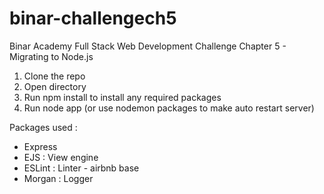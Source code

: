 # binar-challengech5
Binar Academy Full Stack Web Development Challenge Chapter 5 - Migrating to Node.js

1. Clone the repo
2. Open directory
3. Run npm install to install any required packages
4. Run node app (or use nodemon packages to make auto restart server)

Packages used :
- Express
- EJS : View engine
- ESLint : Linter - airbnb base
- Morgan : Logger
